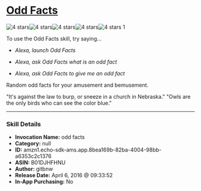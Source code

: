 # [Odd Facts](http://alexa.amazon.com/#skills/amzn1.echo-sdk-ams.app.8bea169b-82ba-4004-98bb-a6353c2c1376)
![4 stars](../../images/ic_star_black_18dp_1x.png)![4 stars](../../images/ic_star_black_18dp_1x.png)![4 stars](../../images/ic_star_black_18dp_1x.png)![4 stars](../../images/ic_star_black_18dp_1x.png)![4 stars](../../images/ic_star_border_black_18dp_1x.png) 1

To use the Odd Facts skill, try saying...

* *Alexa, launch Odd Facts*

* *Alexa, ask Odd Facts what is an odd fact*

* *Alexa, ask Odd Facts to give me an odd fact*

Random odd facts for your amusement and bemusement.

"It's against the law to burp, or sneeze in a church in Nebraska."
"Owls are the only birds who can see the color blue."

***

### Skill Details

* **Invocation Name:** odd facts
* **Category:** null
* **ID:** amzn1.echo-sdk-ams.app.8bea169b-82ba-4004-98bb-a6353c2c1376
* **ASIN:** B01DJHFHNU
* **Author:** gitbnw
* **Release Date:** April 6, 2016 @ 09:33:52
* **In-App Purchasing:** No
